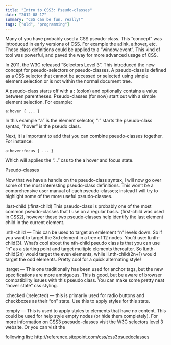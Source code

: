 ```yaml
---
title: "Intro to CSS3: Pseudo-classes"
date: "2012-08-17"
summary: "CSS can be fun, really!"
tags: ["old", "programming"]
---
```


Many of you have probably used a CSS pseudo-class. This “concept” was introduced in early versions of CSS. For example the a:link, a:hover, etc. These class definitions could be applied to a “window.event”. This kind of tool was powerful, and paved the way for more advanced usage of CSS.

In 2011, the W3C released “Selectors Level 3“. This introduced the new concept for pseudo-selectors or pseudo-classes. A pseudo-class is defined as a CSS selector that cannot be accessed or selected using simple element selection or is not within the normal document tree.

A pseudo-class starts off with a : (colon) and optionally contains a value between parentheses. Pseudo-classes (for now) start out with a simple element selection. For example:

 	a:hover { ... }

In this example “a” is the element selector, “:” starts the pseudo-class syntax, “hover” is the pseudo class.

Next, it is important to add that you can combine pseudo-classes together. For instance:

	a:hover:focus { ... }

Which will applies the “…” css to the a hover and focus state.

Pseudo-classes

Now that we have a handle on the pseudo-class syntax, I will now go over some of the most interesting pseudo-class definitions. This won’t be a comprehensive user manual of each pseudo-classes; instead I will try to highlight some of the more useful pseudo-classes.

:last-child (:first-child) This pseudo-class is probably one of the most common pseudo-classes that I use on a regular basis. (first-child was used in CSS2), however these two pseudo-classes help identify the last element child in the current element.

:nth-child — This can be used to target an emlement “n” levels down. So if you want to target the 3rd element in a tree of 12 nodes. You’d use: li.nth-child(3). What’s cool about the nth-child pseudo class is that you can use “n” as a starting point and target multiple elements thereafter. So li.nth-child(2n) would target the even elements, while li.nth-child(2n+1) would target the odd elements. Pretty cool for a quick alternating style!

:target — This one traditionally has been used for anchor tags, but the new specifications are more ambiguous. This is good, but be aware of browser compatibility issues with this pseudo class. You can make some pretty neat “hover state” css styling.

:checked (:selected) — this is primarily used for radio buttons and checkboxes as their “on” state. Use this to apply styles for this state.

:empty — This is used to apply styles to elements that have no content. This could be  used for help style empty nodes (or hide them completely).
For more information on CSS3 psesudo-classes visit the W3C selectors level 3 website. Or you can visit the

following list: http://reference.sitepoint.com/css/css3psuedoclasses
